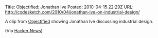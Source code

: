 Title: Objectified: Jonathan Ive
Posted: 2010-04-15 22:29Z
URL: http://codesketch.com/2010/04/jonathan-ive-on-industrial-design/

A clip from [Objectified][1] showing Jonathan Ive discussing industrial design.

(Via [Hacker News][2])

  [1]: http://www.imdb.com/title/tt1241325/
  [2]: http://news.ycombinator.com/item?id=1267991